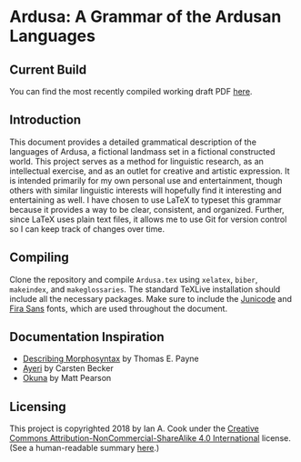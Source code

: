 # Ardusa: A Grammar of the Ardusan Languages

## Current Build

You can find the most recently compiled working draft PDF [here](https://rawgit.com/nai888/ardusa/master/Ardusa.pdf).

## Introduction

This document provides a detailed grammatical description of the languages of Ardusa, a fictional landmass set in a fictional constructed world. This project serves as a method for linguistic research, as an intellectual exercise, and as an outlet for creative and artistic expression. It is intended primarily for my own personal use and entertainment, though others with similar linguistic interests will hopefully find it interesting and entertaining as well. I have chosen to use LaTeX to typeset this grammar because it provides a way to be clear, consistent, and organized. Further, since LaTeX uses plain text files, it allows me to use Git for version control so I can keep track of changes over time.

## Compiling

Clone the repository and compile `Ardusa.tex` using `xelatex`, `biber`, `makeindex`, and `makeglossaries`. The standard TeXLive installation should include all the necessary packages. Make sure to include the [Junicode](http://junicode.sourceforge.net/) and [Fira Sans](https://fonts.google.com/specimen/Fira+Sans) fonts, which are used throughout the document.

## Documentation Inspiration

- [Describing Morphosyntax](http://www.cambridge.org/vi/academic/subjects/languages-linguistics/grammar-and-syntax/describing-morphosyntax-guide-field-linguists) by Thomas E. Payne
- [Ayeri](https://github.com/carbeck/ayerigrammar) by Carsten Becker
- [Okuna](http://pearson.conlang.org/) by Matt Pearson

## Licensing

This project is copyrighted 2018 by Ian A. Cook under the [Creative Commons Attribution-NonCommercial-ShareAlike 4.0 International](https://creativecommons.org/licenses/by-nc-sa/4.0/legalcode) license. (See a human-readable summary [here](https://creativecommons.org/licenses/by-nc-sa/4.0/).)
